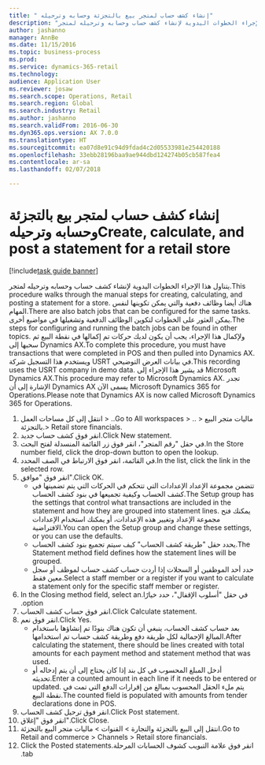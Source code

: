 ```yaml
--- 
title: " إنشاء كشف حساب لمتجر بيع بالتجزئة وحسابه وترحيله"
description: "يتناول هذا الإجراء الخطوات اليدوية لإنشاء كشف حساب وحسابه وترحيله لمتجر."
author: jashanno
manager: AnnBe
ms.date: 11/15/2016
ms.topic: business-process
ms.prod: 
ms.service: dynamics-365-retail
ms.technology: 
audience: Application User
ms.reviewer: josaw
ms.search.scope: Operations, Retail
ms.search.region: Global
ms.search.industry: Retail
ms.author: jashanno
ms.search.validFrom: 2016-06-30
ms.dyn365.ops.version: AX 7.0.0
ms.translationtype: HT
ms.sourcegitcommit: ea07d8e91c94d9fdad4c2d05533981e254420188
ms.openlocfilehash: 33ebb28196baa9ae944dbd124274b05cb587fea4
ms.contentlocale: ar-sa
ms.lasthandoff: 02/07/2018

---
```

# <a name="create-calculate-and-post-a-statement-for-a-retail-store"></a><span data-ttu-id="3bce6-103"> إنشاء كشف حساب لمتجر بيع بالتجزئة وحسابه وترحيله</span><span class="sxs-lookup"><span data-stu-id="3bce6-103">Create, calculate, and post a statement for a retail store</span></span>

[!include[task guide banner](../includes/task-guide-banner.md)]

<span data-ttu-id="3bce6-104">يتناول هذا الإجراء الخطوات اليدوية لإنشاء كشف حساب وحسابه وترحيله لمتجر.</span><span class="sxs-lookup"><span data-stu-id="3bce6-104">This procedure walks through the manual steps for creating, calculating, and posting a statement for a store.</span></span> <span data-ttu-id="3bce6-105">هناك أيضا وظائف دفعية والتي يمكن تكوينها لنفس المهام.</span><span class="sxs-lookup"><span data-stu-id="3bce6-105">There are also batch jobs that can be configured for the same tasks.</span></span> <span data-ttu-id="3bce6-106">يمكن العثور على الخطوات لتكوين الوظائف الدفعية وتشغيلها في مواضيع أخرى.</span><span class="sxs-lookup"><span data-stu-id="3bce6-106">The steps for configuring and running the batch jobs can be found in other topics.</span></span> <span data-ttu-id="3bce6-107">ولإكمال هذا الإجراء، يجب أن يكون لديك حركات تم إكمالها في نقطة البيع ثم سحبها إلى Dynamics AX.</span><span class="sxs-lookup"><span data-stu-id="3bce6-107">To complete this procedure, you must have transactions that were completed in POS and then pulled into Dynamics AX.</span></span> <span data-ttu-id="3bce6-108">ويستخدم هذا التسجيل شركة USRT في بيانات العرض التوضيحي.</span><span class="sxs-lookup"><span data-stu-id="3bce6-108">This recording uses the USRT company in demo data.</span></span> <span data-ttu-id="3bce6-109">قد يشير هذا الإجراء إلى Microsoft Dynamics AX.</span><span class="sxs-lookup"><span data-stu-id="3bce6-109">This procedure may refer to Microsoft Dynamics AX.</span></span> <span data-ttu-id="3bce6-110">تجدر الإشارة إلى أن Dynamics AX يسمى الآن Microsoft Dynamics 365 for Operations.</span><span class="sxs-lookup"><span data-stu-id="3bce6-110">Please note that Dynamics AX is now called Microsoft Dynamics 365 for Operations.</span></span>

1. <span data-ttu-id="3bce6-111">انتقل إلى كل مساحات العمل > ..</span><span class="sxs-lookup"><span data-stu-id="3bce6-111">Go to All workspaces > ..</span></span> <span data-ttu-id="3bce6-112">> ماليات متجر البيع بالتجزئة.</span><span class="sxs-lookup"><span data-stu-id="3bce6-112">> Retail store financials.</span></span>
2. <span data-ttu-id="3bce6-113">انقر فوق كشف حساب جديد.</span><span class="sxs-lookup"><span data-stu-id="3bce6-113">Click New statement.</span></span>
3. <span data-ttu-id="3bce6-114">في حقل "‏‫رقم المتجر‬"، انقر فوق زر القائمة المنسدلة لفتح البحث.</span><span class="sxs-lookup"><span data-stu-id="3bce6-114">In the Store number field, click the drop-down button to open the lookup.</span></span>
4. <span data-ttu-id="3bce6-115">في القائمة، انقر فوق الارتباط في الصف المحدد.</span><span class="sxs-lookup"><span data-stu-id="3bce6-115">In the list, click the link in the selected row.</span></span>
5. <span data-ttu-id="3bce6-116">انقر فوق "موافق".</span><span class="sxs-lookup"><span data-stu-id="3bce6-116">Click OK.</span></span>
    * <span data-ttu-id="3bce6-117">تتضمن مجموعة الإعداد الإعدادات التي تتحكم في الحركات التي يتم تضمينها في كشف الحساب وكيفية تجميعها في بنود كشف الحساب.</span><span class="sxs-lookup"><span data-stu-id="3bce6-117">The Setup group has the settings that control what transactions are included in the statement and how they are grouped into statement lines.</span></span> <span data-ttu-id="3bce6-118">يمكنك فتح مجموعة الإعداد وتغيير هذه الإعدادات، أو يمكنك استخدام الإعدادات الافتراضية.</span><span class="sxs-lookup"><span data-stu-id="3bce6-118">You can open the Setup group and change these settings, or you can use the defaults.</span></span>  
    * <span data-ttu-id="3bce6-119">يحدد حقل "‏‫طريقة كشف الحساب‬" كيف سيتم تجميع بنود كشف الحساب.</span><span class="sxs-lookup"><span data-stu-id="3bce6-119">The Statement method field defines how the statement lines will be grouped.</span></span>  
    * <span data-ttu-id="3bce6-120">حدد أحد الموظفين أو السجلات إذا أردت حساب كشف حساب لموظف أو سجل معين فقط.</span><span class="sxs-lookup"><span data-stu-id="3bce6-120">Select a staff member or a register if you want to calculate a statement only for the specific staff member or register.</span></span>  
6. <span data-ttu-id="3bce6-121">في حقل "‬‏‫أسلوب الإقفال"، حدد خيارًا.</span><span class="sxs-lookup"><span data-stu-id="3bce6-121">In the Closing method field, select an option.</span></span>
7. <span data-ttu-id="3bce6-122">انقر فوق حساب كشف الحساب.</span><span class="sxs-lookup"><span data-stu-id="3bce6-122">Click Calculate statement.</span></span>
8. <span data-ttu-id="3bce6-123">انقر فوق نعم.</span><span class="sxs-lookup"><span data-stu-id="3bce6-123">Click Yes.</span></span>
    * <span data-ttu-id="3bce6-124">بعد حساب كشف الحساب، ينبغي أن تكون هناك بنودًا تم إنشاؤها باستخدام المبالغ الإجمالية لكل طريقة دفع وطريقة كشف حساب تم استخدامها.</span><span class="sxs-lookup"><span data-stu-id="3bce6-124">After calculating the statement, there should be lines created with total amounts for each payment method and statement method that was used.</span></span>  
    * <span data-ttu-id="3bce6-125">أدخل المبلغ المحسوب في كل بند إذا كان يحتاج إلى أن يتم إدخاله أو تحديثه.</span><span class="sxs-lookup"><span data-stu-id="3bce6-125">Enter a counted amount in each line if it needs to be entered or updated.</span></span> <span data-ttu-id="3bce6-126">يتم ملء الحقل المحسوب بمبالغ من إقرارات الدفع التي تمت في نقطة البيع.</span><span class="sxs-lookup"><span data-stu-id="3bce6-126">The counted field is populated with amounts from tender declarations done in POS.</span></span>  
9. <span data-ttu-id="3bce6-127">انقر فوق ترحيل كشف الحساب.</span><span class="sxs-lookup"><span data-stu-id="3bce6-127">Click Post statement.</span></span>
10. <span data-ttu-id="3bce6-128">انقر فوق "إغلاق".</span><span class="sxs-lookup"><span data-stu-id="3bce6-128">Click Close.</span></span>
11. <span data-ttu-id="3bce6-129">انتقل إلى البيع بالتجزئة والتجارة > القنوات > ‏‫ماليات متجر البيع بالتجزئة‬.</span><span class="sxs-lookup"><span data-stu-id="3bce6-129">Go to Retail and commerce > Channels > Retail store financials.</span></span>
12. <span data-ttu-id="3bce6-130">انقر فوق علامة التبويب ‏‫كشوف الحسابات المرحلة.</span><span class="sxs-lookup"><span data-stu-id="3bce6-130">Click the Posted statements tab.</span></span>



